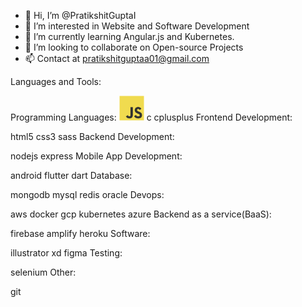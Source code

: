 - 👋 Hi, I’m @PratikshitGuptaI
- 👀 I’m interested in Website and Software Development
- 🌱 I’m currently learning Angular.js and Kubernetes.
- 💞️ I’m looking to collaborate on Open-source Projects
- 📫 Contact at pratikshitguptaa01@gmail.com

<!---
PratikshitGuptaI/PratikshitGuptaI is a ✨ special ✨ repository because its `README.md` (this file) appears on your GitHub profile.
You can click the Preview link to take a look at your changes.
--->
Languages and Tools:

Programming Languages:
<img src="https://raw.githubusercontent.com/devicons/devicon/master/icons/javascript/javascript-original.svg" alt="javascript" width="40" height="40" style="max-width: 100%;">
c cplusplus
Frontend Development:

html5 css3 sass
Backend Development:

nodejs express
Mobile App Development:

android flutter dart
Database:

mongodb mysql redis oracle
Devops:

aws docker gcp kubernetes azure
Backend as a service(BaaS):

firebase amplify heroku
Software:

illustrator xd figma
Testing:

selenium
Other:

git 
